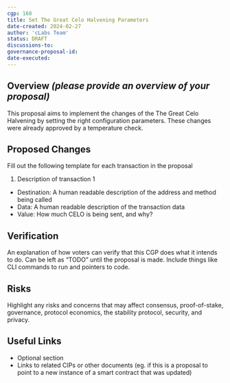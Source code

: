 ```yaml
---
cgp: 168
title: Set The Great Celo Halvening Parameters
date-created: 2024-02-27
author: 'cLabs Team'
status: DRAFT
discussions-to:
governance-proposal-id:
date-executed:
---
```

 
## Overview *(please provide an overview of your proposal)*
 
This proposal aims to implement the changes of the The Great Celo Halvening by setting the right configuration parameters. These changes were already approved by a temperature check.
 
 
## Proposed Changes
 
Fill out the following template for each transaction in the proposal
 
1. Description of transaction 1
  - Destination: A human readable description of the address and method being called
  - Data: A human readable description of the transaction data
  - Value: How much CELO is being sent, and why?
 
## Verification
 
An explanation of how voters can verify that this CGP does what it intends to do. Can be left as “TODO” until the proposal is made. Include things like CLI commands to run and pointers to code.
 
## Risks
 
Highlight any risks and concerns that may affect consensus, proof-of-stake, governance, protocol economics, the stability protocol, security, and privacy.
 
## Useful Links
 
* Optional section
* Links to related CIPs or other documents (eg. if this is a proposal to point to a new instance of a smart contract that was updated)
